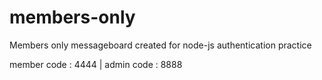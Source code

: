 # members-only
Members only messageboard created for node-js authentication practice

member code : 4444 | admin code : 8888
